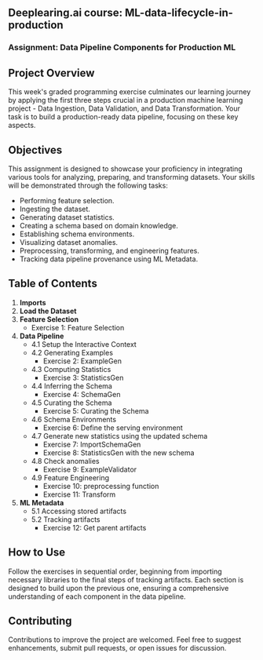 ## Deeplearing.ai course: ML-data-lifecycle-in-production 

### Assignment: Data Pipeline Components for Production ML

## Project Overview
This week's graded programming exercise culminates our learning journey by applying the first three steps crucial in a production machine learning project - Data Ingestion, Data Validation, and Data Transformation. Your task is to build a production-ready data pipeline, focusing on these key aspects.

## Objectives
This assignment is designed to showcase your proficiency in integrating various tools for analyzing, preparing, and transforming datasets. Your skills will be demonstrated through the following tasks:
- Performing feature selection.
- Ingesting the dataset.
- Generating dataset statistics.
- Creating a schema based on domain knowledge.
- Establishing schema environments.
- Visualizing dataset anomalies.
- Preprocessing, transforming, and engineering features.
- Tracking data pipeline provenance using ML Metadata.

## Table of Contents
1. **Imports**
2. **Load the Dataset**
3. **Feature Selection**
   - Exercise 1: Feature Selection
4. **Data Pipeline**
   - 4.1 Setup the Interactive Context
   - 4.2 Generating Examples
     - Exercise 2: ExampleGen
   - 4.3 Computing Statistics
     - Exercise 3: StatisticsGen
   - 4.4 Inferring the Schema
     - Exercise 4: SchemaGen
   - 4.5 Curating the Schema
     - Exercise 5: Curating the Schema
   - 4.6 Schema Environments
     - Exercise 6: Define the serving environment
   - 4.7 Generate new statistics using the updated schema
     - Exercise 7: ImportSchemaGen
     - Exercise 8: StatisticsGen with the new schema
   - 4.8 Check anomalies
     - Exercise 9: ExampleValidator
   - 4.9 Feature Engineering
     - Exercise 10: preprocessing function
     - Exercise 11: Transform
5. **ML Metadata**
   - 5.1 Accessing stored artifacts
   - 5.2 Tracking artifacts
     - Exercise 12: Get parent artifacts

## How to Use
Follow the exercises in sequential order, beginning from importing necessary libraries to the final steps of tracking artifacts. Each section is designed to build upon the previous one, ensuring a comprehensive understanding of each component in the data pipeline.

## Contributing
Contributions to improve the project are welcomed. Feel free to suggest enhancements, submit pull requests, or open issues for discussion.

